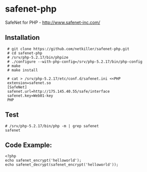 safenet-php
===========

SafeNet for PHP - http://www.safenet-inc.com/ 

Installation
------------
     # git clone https://github.com/netkiller/safenet-php.git
     # cd safenet-php
     # /srv/php-5.2.17/bin/phpize
     # ./configure --with-php-config=/srv/php-5.2.17/bin/php-config
     # make
     # make install
     
     # cat > /srv/php-5.2.17/etc/conf.d/safenet.ini <<PHP
     extension=safenet.so
     [SafeNet]
     safenet.url=http://175.145.40.55/safe/interface
     safenet.key=Web01-key
     PHP

Test
----
    # /srv/php-5.2.17/bin/php -m | grep safenet
    safenet
    
Code Example:
-------------
    <?php
    echo safenet_encrypt('helloworld');
    echo safenet_decrypt(safenet_encrypt('helloworld'));
